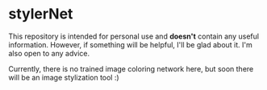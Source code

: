 # stylerNet

This repository is intended for personal use and **doesn't** contain any useful information. However, if something will be helpful, I'll be glad about it. I'm also open to any advice.

Currently, there is no trained image coloring network here, but soon there will be an image stylization tool :)
